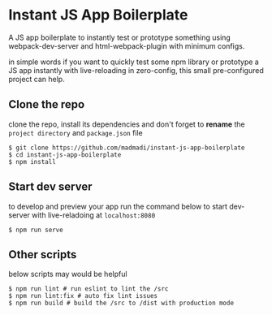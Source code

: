 # Instant JS App Boilerplate
A JS app boilerplate to instantly test or prototype something
using webpack-dev-server and html-webpack-plugin with minimum configs.

in simple words if you want to quickly test some npm library or prototype a JS app instantly
with live-reloading in zero-config, this small pre-configured project can help.

## Clone the repo
clone the repo, install its dependencies and
don't forget to **rename** the `project directory` and `package.json` file
```console
$ git clone https://github.com/madmadi/instant-js-app-boilerplate
$ cd instant-js-app-boilerplate
$ npm install
```

## Start dev server
to develop and preview your app run the command below to start dev-server
with live-reladoing at `localhost:8080`
```console
$ npm run serve
```

## Other scripts
below scripts may would be helpful
```console
$ npm run lint # run eslint to lint the /src
$ npm run lint:fix # auto fix lint issues
$ npm run build # build the /src to /dist with production mode
```